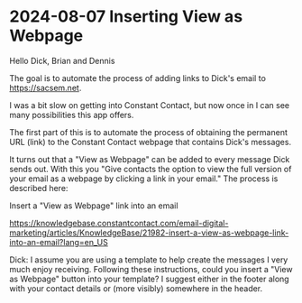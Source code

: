 # 2024-08-07 Inserting View as Webpage

Hello Dick, Brian and Dennis

The goal is to automate the process of adding links to Dick's email to https://sacsem.net.

I was a bit slow on getting into Constant Contact, but now once in I can see many possibilities this app offers.

The first part of this is to automate the process of obtaining the permanent URL (link) to the Constant Contact webpage that contains Dick's messages.

It turns out that a "View as Webpage" can be added to every message Dick sends out. With this you "Give contacts the option to view the full version of your email as a webpage by clicking a link in your email." The process is described here:

Insert a "View as Webpage" link into an email

https://knowledgebase.constantcontact.com/email-digital-marketing/articles/KnowledgeBase/21982-insert-a-view-as-webpage-link-into-an-email?lang=en_US


Dick: I assume you are using a template to help create the messages I very much enjoy receiving. Following these instructions, could you insert a "View as Webpage" button into your template? I suggest either in the footer along with your contact details or (more visibly) somewhere in the header.



